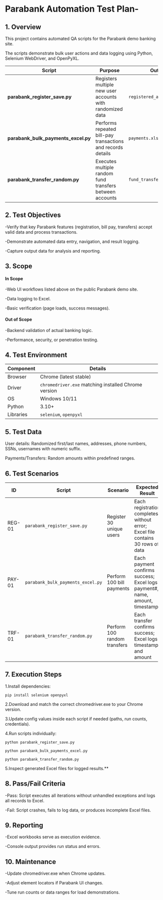 # Parabank Automation Test Plan-

## 1. Overview

This project contains automated QA scripts for the Parabank demo banking site.

The scripts demonstrate bulk user actions and data logging using Python, Selenium WebDriver, and OpenPyXL.


| Script                              | Purpose                                                     | Output                     |
| ----------------------------------- | ----------------------------------------------------------- | -------------------------- |
| **parabank_register_save.py**       | Registers multiple new user accounts with randomized data   | `registered_accounts.xlsx` |
| **parabank_bulk_payments_excel.py** | Performs repeated bill-pay transactions and records details | `payments.xlsx`            |
| **parabank_transfer_random.py**     | Executes multiple random fund transfers between accounts    | `fund_transfers.xlsx`      |


## 2. Test Objectives

-Verify that key Parabank features (registration, bill pay, transfers) accept valid data and process transactions.

-Demonstrate automated data entry, navigation, and result logging.

-Capture output data for analysis and reporting.

## 3. Scope

#### In Scope

-Web UI workflows listed above on the public Parabank demo site.

-Data logging to Excel.

-Basic verification (page loads, success messages).

#### Out of Scope

-Backend validation of actual banking logic.

-Performance, security, or penetration testing.


## 4. Test Environment

| Component | Details                                              |
| --------- | ---------------------------------------------------- |
| Browser   | Chrome (latest stable)                               |
| Driver    | `chromedriver.exe` matching installed Chrome version |
| OS        | Windows 10/11                                        |
| Python    | 3.10+                                                |
| Libraries | `selenium`, `openpyxl`                               |

## 5. Test Data

User details: Randomized first/last names, addresses, phone numbers, SSNs, usernames with numeric suffix.

Payments/Transfers: Random amounts within predefined ranges.

## 6. Test Scenarios

| ID     | Script                            | Scenario                     | Expected Result                                                                |
| ------ | --------------------------------- | ---------------------------- | ------------------------------------------------------------------------------ |
| REG-01 | `parabank_register_save.py`       | Register 30 unique users     | Each registration completes without error; Excel file contains 30 rows of data |
| PAY-01 | `parabank_bulk_payments_excel.py` | Perform 100 bill payments    | Each payment confirms success; Excel logs payment#, name, amount, timestamp    |
| TRF-01 | `parabank_transfer_random.py`     | Perform 100 random transfers | Each transfer confirms success; Excel logs timestamp and amount                |

## 7. Execution Steps

 1.Install dependencies:

`pip install selenium openpyxl`

 2.Download and match the correct chromedriver.exe to your Chrome version.
 
 3.Update config values inside each script if needed (paths, run counts, credentials).
 
 4.Run scripts individually:

`python parabank_register_save.py`

`python parabank_bulk_payments_excel.py`

`python parabank_transfer_random.py`

 5.Inspect generated Excel files for logged results.**

## 8. Pass/Fail Criteria

-Pass: Script executes all iterations without unhandled exceptions and logs all records to Excel.

-Fail: Script crashes, fails to log data, or produces incomplete Excel files.


## 9. Reporting

-Excel workbooks serve as execution evidence.

-Console output provides run status and errors.

## 10. Maintenance

-Update chromedriver.exe when Chrome updates.

-Adjust element locators if Parabank UI changes.

-Tune run counts or data ranges for load demonstrations.
